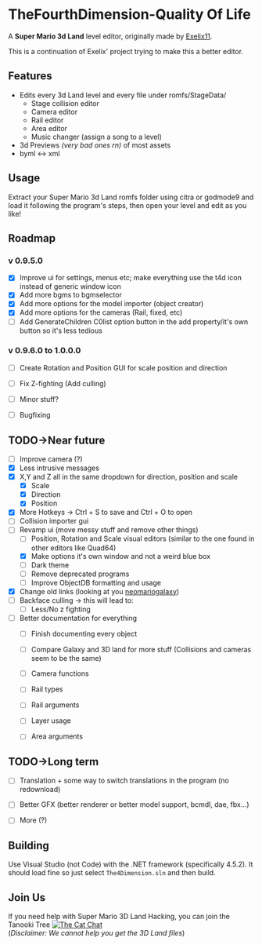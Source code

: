 # TheFourthDimension-Quality Of Life
A **Super Mario 3d Land** level editor, originally made by [Exelix11](https://github.com/exelix11).

This is a continuation of Exelix' project trying to make this a better editor.


## Features
- Edits every 3d Land level and every file under romfs/StageData/
  - Stage collision editor
  - Camera editor
  - Rail editor
  - Area editor
  - Music changer (assign a song to a level)
- 3d Previews *(very bad ones rn)* of most assets
- byml <-> xml 


## Usage
Extract your Super Mario 3d Land romfs folder using citra or godmode9 and load it following the program's steps, then open your level and edit as you like!

## Roadmap
### v 0.9.5.0
- [X] Improve ui for settings, menus etc; make everything use the t4d icon instead of generic window icon
- [x] Add more bgms to bgmselector
- [x] Add more options for the model importer (object creator)
- [x] Add more options for the cameras (Rail, fixed, etc)
- [ ] Add GenerateChildren C0list option button in the add property/it's own button so it's less tedious

### v 0.9.6.0 to 1.0.0.0
- [ ] Create Rotation and Position GUI for scale position and direction
- [ ] Fix Z-fighting (Add culling)
- [ ] Minor stuff?
- [ ] Bugfixing


## TODO->Near future
- [ ] Improve camera (?)
- [x] Less intrusive messages
- [x] X,Y and Z all in the same dropdown for direction, position and scale
  - [x] Scale
  - [x] Direction
  - [X] Position
- [x] More Hotkeys -> Ctrl + S to save and Ctrl + O to open
- [ ] Collision importer gui
- [ ] Revamp ui (move messy stuff and remove other things)
  - [ ] Position, Rotation and Scale visual editors (similar to the one found in other editors like Quad64)
  - [x] Make options it's own window and not a weird blue box
  - [ ] Dark theme
  - [ ] Remove deprecated programs
  - [ ] Improve ObjectDB formatting and usage 
- [x] Change old links (looking at you [neomariogalaxy](http://neomariogalaxy.bplaced.net/objectdb/3dl_download.php))
- [ ] Backface culling -> this will lead to:
  - [ ] Less/No z fighting
- [ ] Better documentation for everything
  - [ ] Finish documenting every object
  - [ ] Compare Galaxy and 3D land for more stuff (Collisions and cameras seem to be the same)
  - [ ] Camera functions
  - [ ] Rail types
  - [ ] Rail arguments
  - [ ] Layer usage
  - [ ] Area arguments


## TODO->Long term
- [ ] Translation + some way to switch translations in the program (no redownload)
- [ ] Better GFX (better renderer or better model support, bcmdl, dae, fbx...)
- [ ] More (?)


## Building

Use Visual Studio (not Code) with the .NET framework (specifically 4.5.2).
It should load fine so just select `The4Dimension.sln` and then build.


## Join Us
If you need help with Super Mario 3D Land Hacking, you can join the Tanooki Tree  <a href="https://discord.gg/CXJgeUk"><img src="https://img.shields.io/discord/308323056592486420.svg?color=7289da&logo=discord&logoColor=white" alt="The Cat Chat" /></a> <br/>(*Disclaimer: We cannot help you get the 3D Land files*)

